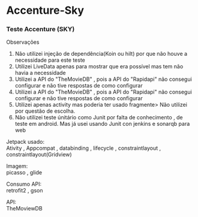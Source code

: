 # Accenture-Sky
<h3>Teste Accenture (SKY)</h3>
<p> Observações </p>
<ol>
<li>Não utilizei injeção de dependência(Koin ou hilt) por que não houve a necessidade para este teste</li>
<li>Utilizei LiveData apenas para mostrar que era possível mas tem não havia a necessidade</li>
<li>Utilizei a API do "TheMovieDB" , pois a API do "Rapidapi" não consegui configurar e não tive respostas de como configurar</li>
<li>Utilizei a API do "TheMovieDB" , pois a API do "Rapidapi" não consegui configurar e não tive respostas de como configurar</li>
<li>Utilizei apenas activity mas poderia ter usado fragmente> Não utilizei por questão de escolha.</li>
<li>Não utilizei teste únitário como Junit por falta de conhecimento , de teste em android. Mas já usei usando Junit con jenkins e sonarqb para web</li>
</ol>

<div>
  Jetpack usado:</br>
  Ativity , Appcompat , databinding , lifecycle , constraintlayout , constraintlayout(Gridview)
</div>
</p>

<p>
<div>
  Imagem:</br>
  picasso , glide
</div>
</p>

<p>
<div>
  Consumo API:</br>
  retrofit2 , gson
</div>
</p>

<p>
<div>
  API:</br>
  TheMoviewDB
</div>
</p>
